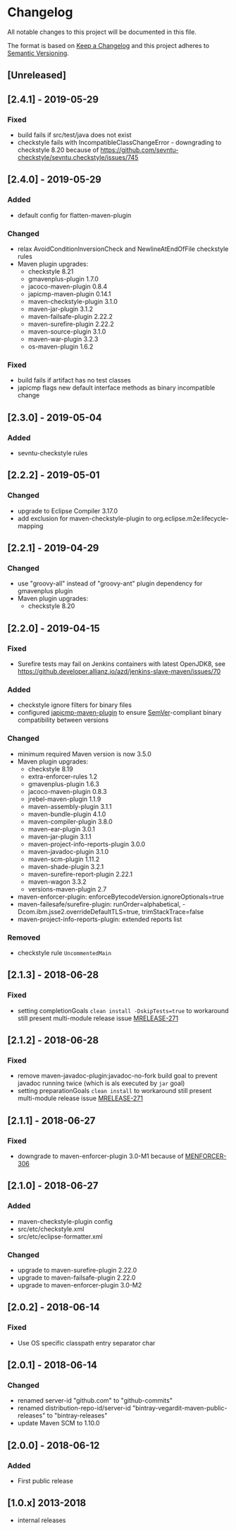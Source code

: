 # Changelog

All notable changes to this project will be documented in this file.

The format is based on [Keep a Changelog](http://keepachangelog.com/en/1.0.0/)
and this project adheres to [Semantic Versioning](http://semver.org/spec/v2.0.0.html).


## [Unreleased]


## [2.4.1] - 2019-05-29

### Fixed
- build fails if src/test/java does not exist
- checkstyle fails with IncompatibleClassChangeError - downgrading to checkstyle 8.20 because of https://github.com/sevntu-checkstyle/sevntu.checkstyle/issues/745


## [2.4.0] - 2019-05-29

### Added
- default config for flatten-maven-plugin

### Changed
- relax AvoidConditionInversionCheck and NewlineAtEndOfFile checkstyle rules
- Maven plugin upgrades:
  - checkstyle 8.21
  - gmavenplus-plugin 1.7.0
  - jacoco-maven-plugin 0.8.4
  - japicmp-maven-plugin 0.14.1
  - maven-checkstyle-plugin 3.1.0
  - maven-jar-plugin 3.1.2
  - maven-failsafe-plugin 2.22.2
  - maven-surefire-plugin 2.22.2
  - maven-source-plugin 3.1.0
  - maven-war-plugin 3.2.3
  - os-maven-plugin 1.6.2

### Fixed
- build fails if artifact has no test classes
- japicmp flags new default interface methods as binary incompatible change


## [2.3.0] - 2019-05-04

### Added
- sevntu-checkstyle rules


## [2.2.2] - 2019-05-01

### Changed
- upgrade to Eclipse Compiler 3.17.0
- add exclusion for maven-checkstyle-plugin to org.eclipse.m2e:lifecycle-mapping


## [2.2.1] - 2019-04-29

### Changed
- use "groovy-all" instead of "groovy-ant" plugin dependency for gmavenplus plugin
- Maven plugin upgrades:
  - checkstyle 8.20


## [2.2.0] - 2019-04-15

### Fixed
* Surefire tests may fail on Jenkins containers with latest OpenJDK8, see https://github.developer.allianz.io/azd/jenkins-slave-maven/issues/70

### Added
- checkstyle ignore filters for binary files
- configured [japicmp-maven-plugin](https://siom79.github.io/japicmp/MavenPlugin.html) to ensure [SemVer](https://semver.org/)-compliant binary compatibility between versions

### Changed
- minimum required Maven version is now 3.5.0
- Maven plugin upgrades:
  - checkstyle 8.19
  - extra-enforcer-rules 1.2
  - gmavenplus-plugin 1.6.3
  - jacoco-maven-plugin 0.8.3
  - jrebel-maven-plugin 1.1.9
  - maven-assembly-plugin 3.1.1
  - maven-bundle-plugin 4.1.0
  - maven-compiler-plugin 3.8.0
  - maven-ear-plugin 3.0.1
  - maven-jar-plugin 3.1.1
  - maven-project-info-reports-plugin 3.0.0
  - maven-javadoc-plugin 3.1.0
  - maven-scm-plugin 1.11.2
  - maven-shade-plugin 3.2.1
  - maven-surefire-report-plugin 2.22.1
  - maven-wagon 3.3.2
  - versions-maven-plugin 2.7
- maven-enforcer-plugin: enforceBytecodeVersion.ignoreOptionals=true
- maven-failesafe/surefire-plugin: runOrder=alphabetical, -Dcom.ibm.jsse2.overrideDefaultTLS=true, trimStackTrace=false
- maven-project-info-reports-plugin: extended reports list

### Removed
- checkstyle rule `UncommentedMain`


## [2.1.3] - 2018-06-28

### Fixed
- setting completionGoals `clean install -DskipTests=true` to workaround still present multi-module release issue [MRELEASE-271](https://issues.apache.org/jira/browse/MRELEASE-271)


## [2.1.2] - 2018-06-28

### Fixed
- remove maven-javadoc-plugin:javadoc-no-fork build goal to prevent javadoc running twice (which is als executed by `jar` goal)
- setting preparationGoals `clean install` to workaround still present multi-module release issue [MRELEASE-271](https://issues.apache.org/jira/browse/MRELEASE-271)


## [2.1.1] - 2018-06-27

### Fixed
- downgrade to maven-enforcer-plugin 3.0-M1 because of [MENFORCER-306](https://issues.apache.org/jira/projects/MENFORCER/issues/MENFORCER-306)


## [2.1.0] - 2018-06-27

### Added
- maven-checkstyle-plugin config
- src/etc/checkstyle.xml
- src/etc/eclipse-formatter.xml

### Changed
- upgrade to maven-surefire-plugin 2.22.0
- upgrade to maven-failsafe-plugin 2.22.0
- upgrade to maven-enforcer-plugin 3.0-M2


## [2.0.2] - 2018-06-14

### Fixed
- Use OS specific classpath entry separator char


## [2.0.1] - 2018-06-14

### Changed
- renamed server-id "github.com" to "github-commits"
- renamed distribution-repo-id/server-id "bintray-vegardit-maven-public-releases" to "bintray-releases"
- update Maven SCM to 1.10.0


## [2.0.0] - 2018-06-12

### Added
- First public release


## [1.0.x] 2013-2018

- internal releases
